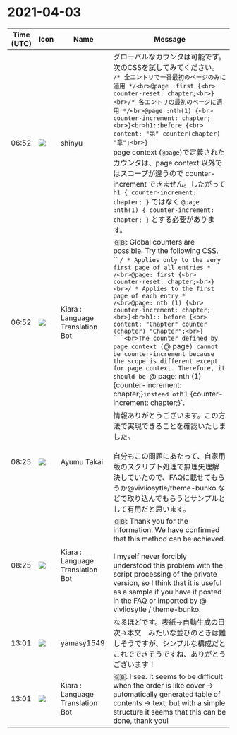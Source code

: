 # 2021-04-03

|Time (UTC)|Icon|Name|Message|
|---|---|---|---|
|06:52|![](https://avatars.slack-edge.com/2018-04-27/354445776386_e258f5ed5ba887b08668_72.jpg)|shinyu|グローバルなカウンタは可能です。次のCSSを試してみてください。<br>```/* 全エントリで一番最初のページのみに適用 */<br>@page :first {<br>  counter-reset: chapter;<br>}<br>/* 各エントリの最初のページに適用 */<br>@page :nth(1) {<br>  counter-increment: chapter;<br>}<br>h1::before {<br>  content: "第" counter(chapter) "章";<br>}```<br>page context (`@page`)で定義されたカウンタは、page context 以外ではスコープが違うので counter-increment できません。したがって `h1 { counter-increment: chapter; }` ではなく `@page :nth(1) { counter-increment: chapter; }`  とする必要があります。|
|06:52|![](https://avatars.slack-edge.com/2021-03-01/1807880975282_5c8ad89e782096649baa_72.png)|Kiara : Language Translation Bot|🇬🇧: Global counters are possible. Try the following CSS.<br>`` `/ * Applies only to the very first page of all entries * /<br>@page: first {<br>  counter-reset: chapter;<br>}<br>/ * Applies to the first page of each entry * /<br>@page: nth (1) {<br>  counter-increment: chapter;<br>}<br>h1:: before {<br>  content: "Chapter" counter (chapter) "Chapter";<br>} ```<br>The counter defined by page context (`@ page`) cannot be counter-increment because the scope is different except for page context. Therefore, it should be `@ page: nth (1) {counter-increment: chapter;}` instead of `h1 {counter-increment: chapter;}`.|
|08:25|![](https://avatars.slack-edge.com/2020-10-24/1474758134528_58d03798bcb64d811fc4_72.jpg)|Ayumu Takai|情報ありがとうございます。この方法で実現できることを確認いたしました。<br><br>自分もこの問題にあたって、自家用版のスクリプト処理で無理矢理解決していたので、FAQに載せてもらうか@vivliosytle/theme-bunko などで取り込んでもらうとサンプルとして有用だと思います。|
|08:25|![](https://avatars.slack-edge.com/2021-03-01/1807880975282_5c8ad89e782096649baa_72.png)|Kiara : Language Translation Bot|🇬🇧: Thank you for the information. We have confirmed that this method can be achieved.<br><br>I myself never forcibly understood this problem with the script processing of the private version, so I think that it is useful as a sample if you have it posted in the FAQ or imported by @ vivliosytle / theme-bunko.|
|13:01|![](https://secure.gravatar.com/avatar/b2dffef7ce30f6f8f399f2a172229711.jpg?s=72&d=https%3A%2F%2Fa.slack-edge.com%2Fdf10d%2Fimg%2Favatars%2Fava_0012-72.png)|yamasy1549|なるほどです。表紙→自動生成の目次→本文　みたいな並びのときは難しそうですが、シンプルな構成だとこれでできそうですね、ありがとうございます！|
|13:01|![](https://avatars.slack-edge.com/2021-03-01/1807880975282_5c8ad89e782096649baa_72.png)|Kiara : Language Translation Bot|🇬🇧: I see. It seems to be difficult when the order is like cover → automatically generated table of contents → text, but with a simple structure it seems that this can be done, thank you!|
